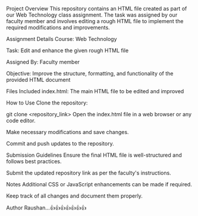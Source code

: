 Project Overview
This repository contains an HTML file created as part of our Web Technology class assignment. The task was assigned by our faculty member and involves editing a rough HTML file to implement the required modifications and improvements.

Assignment Details
Course: Web Technology

Task: Edit and enhance the given rough HTML file

Assigned By: Faculty member

Objective: Improve the structure, formatting, and functionality of the provided HTML document

Files Included
index.html: The main HTML file to be edited and improved

How to Use
Clone the repository:

git clone <repository_link>
Open the index.html file in a web browser or any code editor.

Make necessary modifications and save changes.

Commit and push updates to the repository.

Submission Guidelines
Ensure the final HTML file is well-structured and follows best practices.

Submit the updated repository link as per the faculty's instructions.

Notes
Additional CSS or JavaScript enhancements can be made if required.

Keep track of all changes and document them properly.

Author
Raushan...👍👍👍👍👍👍👍
